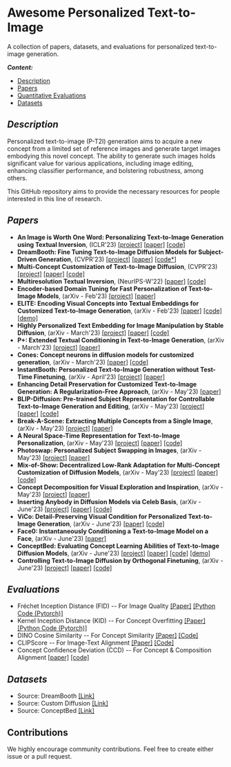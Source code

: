 # Awesome Personalized Text-to-Image
A collection of papers, datasets, and evaluations for personalized text-to-image generation.

***Content:***

 - [Description](#description)
 - [Papers](#papers)
 - [Quantitative Evaluations](#evaluations)
 - [Datasets](#datasets)

## <span id="description"> *Description* </span>
Personalized text-to-image (P-T2I) generation aims to acquire a new concept from a limited set of reference images and generate target images embodying this novel concept. The ability to generate such images holds significant value for various applications, including image editing, enhancing classifier performance, and bolstering robustness, among others.

This GitHub repository aims to provide the necessary resources for people interested in this line of research.

## <span id="papers"> *Papers* </span>

 - **An Image is Worth One Word: Personalizing Text-to-Image Generation using Textual Inversion**, (ICLR'23)
 [\[project\]](https://textual-inversion.github.io) [\[paper\]](https://arxiv.org/abs/2208.01618) [\[code\]](https://github.com/rinongal/textual_inversion) 
 - **DreamBooth: Fine Tuning Text-to-Image Diffusion Models for Subject-Driven Generation**, (CVPR'23) [\[project\]](https://dreambooth.github.io) [\[paper\]](https://arxiv.org/abs/2208.12242) [\[code*\]](https://github.com/huggingface/diffusers/tree/main/examples/dreambooth) 
 - **Multi-Concept Customization of Text-to-Image Diffusion**, (CVPR'23) [\[project\]](https://www.cs.cmu.edu/~custom-diffusion/) [\[paper\]](https://arxiv.org/abs/2212.04488) [\[code\]](https://github.com/adobe-research/custom-diffusion) 
 - **Multiresolution Textual Inversion**, (NeurIPS-W'22) [\[paper\]](https://arxiv.org/abs/2211.17115) [\[code\]](https://github.com/giannisdaras/multires_textual_inversion) 
 - **Encoder-based Domain Tuning for Fast Personalization of Text-to-Image Models**, (arXiv - Feb'23) [\[project\]](https://tuning-encoder.github.io) [\[paper\]](https://arxiv.org/abs/2302.12228) 
 - **ELITE: Encoding Visual Concepts into Textual Embeddings for Customized Text-to-Image Generation**, (arXiv - Feb'23) [\[paper\]](https://arxiv.org/abs/2302.13848) [\[code\]](https://github.com/csyxwei/ELITE) [\[demo\]](https://huggingface.co/spaces/ELITE-library/ELITE) 
 - **Highly Personalized Text Embedding for Image Manipulation by Stable Diffusion**, (arXiv - March'23) [\[project\]](https://hiper0.github.io) [\[paper\]](https://arxiv.org/abs/2303.08767) [\[code\]](https://github.com/HiPer0/HiPer) 
 - **P+: Extended Textual Conditioning in Text-to-Image Generation**, (arXiv - March'23) [\[project\]](https://prompt-plus.github.io) [\[paper\]](https://arxiv.org/abs/2303.09522) 
 - **Cones: Concept neurons in diffusion models for customized generation**, (arXiv - March'23) [\[paper\]](https://arxiv.org/abs/2303.05125) [\[code\]](https://github.com/Johanan528/Cones)
 - **InstantBooth: Personalized Text-to-Image Generation without Test-Time Finetuning**, (arXiv - April'23) [\[project\]](https://jshi31.github.io/InstantBooth/) [\[paper\]](https://arxiv.org/abs/2305.13921)
 - **Enhancing Detail Preservation for Customized Text-to-Image Generation: A Regularization-Free Approach**, (arXiv - May'23) [\[paper\]](https://arxiv.org/abs/2305.13579)
 - **BLIP-Diffusion: Pre-trained Subject Representation for Controllable Text-to-Image Generation and Editing**, (arXiv - May'23) [\[project\]](https://dxli94.github.io/BLIP-Diffusion-website/) [\[paper\]](https://arxiv.org/abs/2305.14720) [\[code\]](https://github.com/salesforce/LAVIS/tree/main/projects/blip-diffusion) 
 - **Break-A-Scene: Extracting Multiple Concepts from a Single Image**, (arXiv - May'23) [\[project\]](https://omriavrahami.com/break-a-scene/) [\[paper\]](https://arxiv.org/abs/2305.16311) 
 - **A Neural Space-Time Representation for Text-to-Image Personalization**, (arXiv - May'23) [\[project\]](https://neuraltextualinversion.github.io/NeTI/) [\[paper\]](https://arxiv.org/abs/2305.15391) [\[code\]](https://github.com/NeuralTextualInversion/NeTI) 
 - **Photoswap: Personalized Subject Swapping in Images**, (arXiv - May'23) [\[project\]](https://photoswap.github.io) [\[paper\]](https://arxiv.org/abs/2305.18286)
 - **Mix-of-Show: Decentralized Low-Rank Adaptation for Multi-Concept Customization of Diffusion Models**, (arXiv - May'23) [\[project\]](https://showlab.github.io/Mix-of-Show/) [\[paper\]](https://arxiv.org/abs/2305.18292) [\[code\]](https://github.com/TencentARC/Mix-of-Show)
 - **Concept Decomposition for Visual Exploration and Inspiration**, (arXiv - May'23) [\[project\]](https://inspirationtree.github.io/inspirationtree/) [\[paper\]](https://arxiv.org/abs/2305.18203)
 - **Inserting Anybody in Diffusion Models via Celeb Basis**, (arXiv - June'23) [\[project\]](https://celeb-basis.github.io) [\[paper\]](https://arxiv.org/abs/2306.00926) [\[code\]](https://github.com/ygtxr1997/CelebBasis)
 - **ViCo: Detail-Preserving Visual Condition for Personalized Text-to-Image Generation**, (arXiv - June'23) [\[paper\]](https://arxiv.org/abs/2306.00971) [\[code\]](https://github.com/haoosz/ViCo)
 - **Face0: Instantaneously Conditioning a Text-to-Image Model on a Face**, (arXiv - June'23) [\[paper\]](https://arxiv.org/abs//2306.06638)
 - **ConceptBed: Evaluating Concept Learning Abilities of Text-to-Image Diffusion Models**, (arXiv - June'23) [\[project\]](https://conceptbed.github.io) [\[paper\]](https://arxiv.org/abs/2306.04695) [\[code\]](https://github.com/ConceptBed/evaluations) [\[demo\]](https://huggingface.co/spaces/mpatel57/ConceptBed) 
 - **Controlling Text-to-Image Diffusion by Orthogonal Finetuning**, (arXiv - June'23) [\[project\]](https://oft.wyliu.com) [\[paper\]](https://arxiv.org/abs/2306.07280) [\[code\]](https://github.com/Zeju1997/oft)

## <span id="evaluations"> *Evaluations* </span>

 - Fréchet Inception Distance (FID) -- For Image Quality [\[Paper\]](https://proceedings.neurips.cc/paper_files/paper/2017/file/8a1d694707eb0fefe65871369074926d-Paper.pdf) [\[Python Code (Pytorch)\]](https://github.com/toshas/torch-fidelity)
 - Kernel Inception Distance (KID) -- For Concept Overfitting [\[Paper\]](https://arxiv.org/pdf/2206.10935.pdf) [\[Python Code (Pytorch)\]](https://github.com/toshas/torch-fidelity)
 - DINO Cosine Similarity -- For Concept Similarity [\[Paper\]](https://arxiv.org/abs/2104.14294) [\[Code\]](https://huggingface.co/facebook/dino-vitb8)
 - CLIPScore -- For Image-Text Alignment [\[Paper\]](https://arxiv.org/abs/2104.08718) [\[Code\]](https://github.com/jmhessel/clipscore)
 - Concept Confidence Deviation (CCD) -- For Concept & Composition Alignment [\[paper\]](https://arxiv.org/abs/2306.04695) [\[code\]](https://github.com/ConceptBed/evaluations)

## <span id="datasets"> *Datasets* </span>

 - Source: DreamBooth [\[Link\]](https://github.com/google/dreambooth)
 - Source: Custom Diffusion [\[Link\]](https://www.cs.cmu.edu/~custom-diffusion/assets/data.zip)
 - Source: ConceptBed [\[Link\]](https://conceptbed.github.io/data.html)

## Contributions
We highly encourage community contributions. Feel free to create either issue or a pull request.
